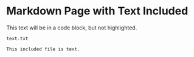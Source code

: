 <!--- GENERATED FILE, DO NOT EDIT --->
# Markdown Page with Text Included

This text will be in a code block, but not highlighted.

<code>text.txt</code>
```
This included file is text.
```
